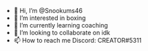 - 👋 Hi, I’m @Snookums46
- 👀 I’m interested in boxing
- 🌱 I’m currently learning coaching
- 💞️ I’m looking to collaborate on idk
- 📫 How to reach me Discord: CREATOR#5311

<!---
Snookums46/Snookums46 is a ✨ special ✨ repository because its `README.md` (this file) appears on your GitHub profile.
You can click the Preview link to take a look at your changes.
--->
